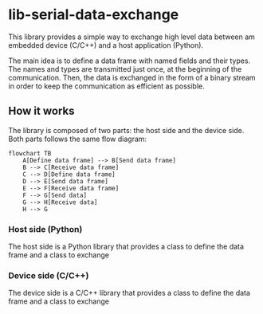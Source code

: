 # lib-serial-data-exchange

This library provides a simple way to exchange high level data between am embedded device (C/C++) and a host application (Python).

The main idea is to define a data frame with named fields and their types. The names and types are transmitted just once, at the beginning of the communication. Then, the data is exchanged in the form of a binary stream in order to keep the communication as efficient as possible.

## How it works

The library is composed of two parts: the host side and the device side. Both parts follows the same flow diagram:

```mermaid
flowchart TB
    A[Define data frame] --> B[Send data frame]
    B --> C[Receive data frame]
    C --> D[Define data frame]
    D --> E[Send data frame]
    E --> F[Receive data frame]
    F --> G[Send data]
    G --> H[Receive data]
    H --> G
```

### Host side (Python)

The host side is a Python library that provides a class to define the data frame and a class to exchange

### Device side (C/C++)

The device side is a C/C++ library that provides a class to define the data frame and a class to exchange